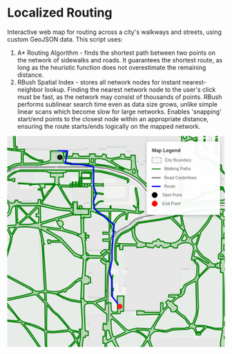 # Localized Routing

Interactive web map for routing across a city's walkways and streets, using custom GeoJSON data. This script uses: 

1. A* Routing Algorithm - finds the shortest path between two points on the network of sidewalks and roads. It guarantees the shortest route, as long as the heuristic function does not overestimate the remaining distance.
2. RBush Spatial Index - stores all network nodes for instant nearest-neighbor lookup. Finding the nearest network node to the user's click must be fast, as the network may consist of thousands of points. RBush performs sublinear search time even as data size grows, unlike simple linear scans which become slow for large networks. Enables 'snapping' start/end points to the closest node within an appropriate distance, ensuring the route starts/ends logically on the mapped network.

![Screenshot of Routing Map](./demo.png)

